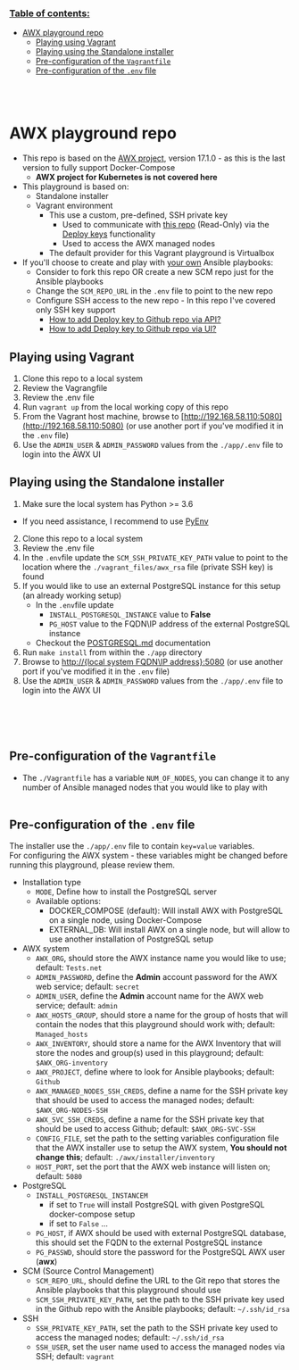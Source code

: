 ### <u>Table of contents:</u>
- [AWX playground repo](#awx-playground-repo)
  - [Playing using Vagrant](#playing-using-vagrant)
  - [Playing using the Standalone installer](#playing-using-the-standalone-installer)
  - [Pre-configuration of the <code>Vagrantfile</code>](#pre-configuration-of-the-vagrantfile)
  - [Pre-configuration of the <code>.env</code> file](#pre-configuration-of-the-env-file)

<br /><br />
# AWX playground repo
- This repo is based on the [AWX project](https://github.com/ansible/awx), version 17.1.0 - as this is the last version to fully support Docker-Compose
  - <b>AWX project for Kubernetes is not covered here</b>
- This playground is based on:
  - Standalone installer
  - Vagrant environment
    - This use a custom, pre-defined, SSH private key
      - Used to communicate with [this repo](https://github.com/Devorkin/AWX-playground) (Read-Only) via the <u>Deploy keys</u> functionality
      - Used to access the AWX managed nodes
    - The default provider for this Vagrant playground is Virtualbox
- If you'll choose to create and play with <u>your own</u> Ansible playbooks:
  - Consider to fork this repo OR create a new SCM repo just for the Ansible playbooks
  - Change the <code>SCM_REPO_URL</code> in the <code>.env</code> file to point to the new repo
  - Configure SSH access to the new repo - In this repo I've covered only SSH key support
    - [How to add Deploy key to Github repo via API?](https://docs.github.com/en/rest/deploy-keys#create-a-deploy-key)
    - [How to add Deploy key to Github repo via UI?](https://docs.github.com/en/developers/overview/managing-deploy-keys#setup-2)

## Playing using Vagrant
1. Clone this repo to a local system
2. Review the Vagrangfile
3. Review the .env file
4. Run <code>vagrant up</code> from the local working copy of this repo
5. From the Vagrant host machine, browse to [http://192.168.58.110:5080](http://192.168.58.110:5080) (or use another port if you've modified it in the <code>.env</code> file)
6. Use the <code>ADMIN_USER</code> & <code>ADMIN_PASSWORD</code> values from the <code>./app/.env</code> file to login into the AWX UI

## Playing using the Standalone installer
1. Make sure the local system has Python >= 3.6
  - If you need assistance, I recommend to use [PyEnv](Docs/PYENV.md)
2. Clone this repo to a local system
3. Review the .env file
4. In the <code>.env</code>file update the <code>SCM_SSH_PRIVATE_KEY_PATH</code> value to point to the location where the <code>./vagrant_files/awx_rsa</code> file (private SSH key) is found
5. If you would like to use an external PostgreSQL instance for this setup (an already working setup)
   - In the <code>.env</code>file update
     - <code>INSTALL_POSTGRESQL_INSTANCE</code> value to <b>False</b>
     - <code>PG_HOST</code> value to the FQDN\IP address of the external PostgreSQL instance
   - Checkout the [POSTGRESQL.md](Docs/POSTGRESQL.md) documentation
6. Run <code>make install</code> from within the <code>./app</code> directory
7. Browse to [http://{local system FQDN\IP address}:5080](http://192.168.58.110:5080) (or use another port if you've modified it in the <code>.env</code> file)
8. Use the <code>ADMIN_USER</code> & <code>ADMIN_PASSWORD</code> values from the <code>./app/.env</code> file to login into the AWX UI
<br /><br /><br /><br /><br />
## Pre-configuration of the <code>Vagrantfile</code>
- The <code>./Vagrantfile</code> has a variable <code>NUM_OF_NODES</code>, you can change it to any number of Ansible managed nodes that you would like to play with
<br /><br />

## Pre-configuration of the <code>.env</code> file
The installer use the <code>./app/.env</code> file to contain <code>key=value</code> variables.<br />
For configuring the AWX system - these variables might be changed before running this playground, please review them.

- Installation type
  - <code>MODE</code>, Define how to install the PostgreSQL server
  - Available options:
    - DOCKER_COMPOSE (default): Will install AWX with PostgreSQL on a single node, using Docker-Compose
    - EXTERNAL_DB: Will install AWX on a single node, but will allow to use another installation of PostgreSQL setup
- AWX system
  - <code>AWX_ORG</code>, should store the AWX instance name you would like to use; default: <code>Tests.net</code>
  - <code>ADMIN_PASSWORD</code>, define the <b>Admin</b> account password for the AWX web service; default: <code>secret</code>
  - <code>ADMIN_USER</code>, define the <b>Admin</b> account name for the AWX web service; default: <code>admin</code>
  - <code>AWX_HOSTS_GROUP</code>, should store a name for the group of hosts that will contain the nodes that this playground should work with; default: <code>Managed_hosts</code>
  - <code>AWX_INVENTORY</code>, should store a name for the AWX Inventory that will store the nodes and group(s) used in this playground; default: <code>$AWX_ORG-inventory</code>
  - <code>AWX_PROJECT</code>, define where to look for Ansible playbooks; default: <code>Github</code>
  - <code>AWX_MANAGED_NODES_SSH_CREDS</code>, define a name for the SSH private key that should be used to access the managed nodes; default: <code>$AWX_ORG-NODES-SSH</code>
  - <code>AWX_SVC_SSH_CREDS</code>, define a name for the SSH private key that should be used to access Github; default: <code>$AWX_ORG-SVC-SSH</code>
  - <code>CONFIG_FILE</code>, set the path to the setting variables configuration file that the AWX installer use to setup the AWX system, <b>You should not change this</b>; default: <code>./awx/installer/inventory</code>
  - <code>HOST_PORT</code>, set the port that the AWX web instance will listen on; default: <code>5080</code>
- PostgreSQL
  - <code>INSTALL_POSTGRESQL_INSTANCEM</code>
    - if set to <code>True</code> will install PostgreSQL with given PostgreSQL docker-compose setup
    - if set to <code>False</code> ...
  - <code>PG_HOST</code>, if AWX should be used with external PostgreSQL database, this should set the FQDN to the external PostgreSQL instance
  - <code>PG_PASSWD</code>, should store the password for the PostgreSQL AWX user (<b>awx</b>)
- SCM (Source Control Management)
  - <code>SCM_REPO_URL</code>, should define the URL to the Git repo that stores the Ansible playbooks that this playground should use
  - <code>SCM_SSH_PRIVATE_KEY_PATH</code>, set the path to the SSH private key used in the Github repo with the Ansible playbooks; default: <code>~/.ssh/id_rsa</code>
- SSH
  - <code>SSH_PRIVATE_KEY_PATH</code>, set the path to the SSH private key used to access the managed nodes; default: <code>~/.ssh/id_rsa</code>
  - <code>SSH_USER</code>, set the user name used to access the managed nodes via SSH; default: <code>vagrant</code>
